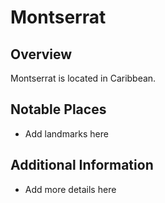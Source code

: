 # Montserrat
## Overview
Montserrat is located in Caribbean.

## Notable Places
- Add landmarks here

## Additional Information
- Add more details here
